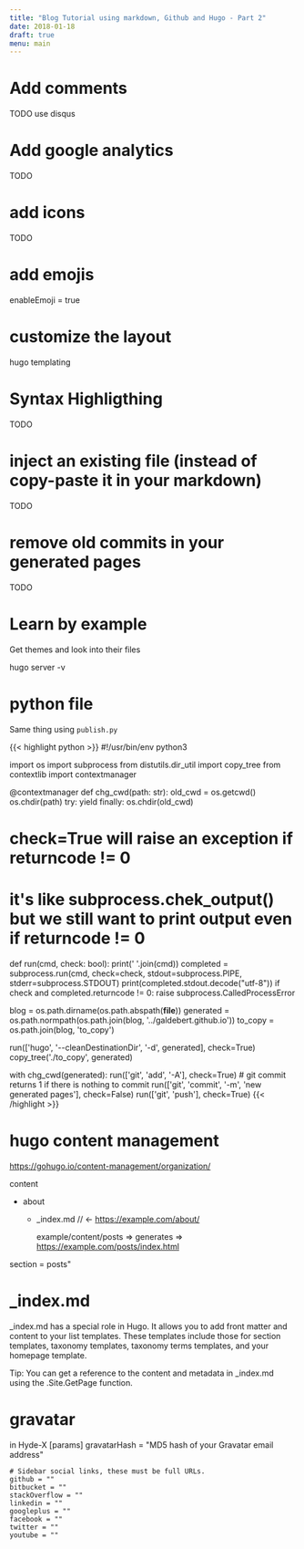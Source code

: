 ```yaml
---
title: "Blog Tutorial using markdown, Github and Hugo - Part 2"
date: 2018-01-18
draft: true
menu: main
---
```



# Add comments

TODO
use disqus

# Add google analytics

TODO

# add icons

TODO

# add emojis

enableEmoji = true

# customize the layout

hugo templating

# Syntax Highligthing

TODO

# inject an existing file (instead of copy-paste it in your markdown)

TODO

# remove old commits in your generated pages

TODO

# Learn by example

Get themes and look into their files

hugo server -v



# python file

Same thing using `publish.py`

{{< highlight python >}}
#!/usr/bin/env python3

import os
import subprocess
from distutils.dir_util import copy_tree
from contextlib import contextmanager

@contextmanager
def chg_cwd(path: str):
    old_cwd = os.getcwd()
    os.chdir(path)
    try:
        yield
    finally:
        os.chdir(old_cwd)

# check=True will raise an exception if returncode != 0
# it's like subprocess.chek_output() but we still want to print output even if returncode != 0
def run(cmd, check: bool):
    print(' '.join(cmd))
    completed = subprocess.run(cmd, check=check, stdout=subprocess.PIPE, stderr=subprocess.STDOUT)
    print(completed.stdout.decode("utf-8"))
    if check and completed.returncode != 0:
        raise subprocess.CalledProcessError

blog = os.path.dirname(os.path.abspath(__file__))
generated = os.path.normpath(os.path.join(blog, '../galdebert.github.io'))
to_copy = os.path.join(blog, 'to_copy')

run(['hugo', '--cleanDestinationDir', '-d', generated], check=True)
copy_tree('./to_copy', generated)

with chg_cwd(generated):
    run(['git', 'add', '-A'], check=True)
    # git commit returns 1 if there is nothing to commit
    run(['git', 'commit', '-m', 'new generated pages'], check=False)
    run(['git', 'push'], check=True)
{{< /highlight >}}



# hugo content management

https://gohugo.io/content-management/organization/

content
+ about
  + _index.md   // <- https://example.com/about/



    example/content/posts
=> generates => 
https://example.com/posts/index.html

section = posts"


# _index.md

_index.md has a special role in Hugo. It allows you to add front matter and content to your list templates. These templates include those for section templates, taxonomy templates, taxonomy terms templates, and your homepage template.

Tip: You can get a reference to the content and metadata in _index.md using the .Site.GetPage function.


# gravatar

in Hyde-X
[params]
    gravatarHash = "MD5 hash of your Gravatar email address"
    
    # Sidebar social links, these must be full URLs.
    github = ""
    bitbucket = ""
    stackOverflow = ""
    linkedin = ""
    googleplus = ""
    facebook = ""
    twitter = ""
    youtube = ""